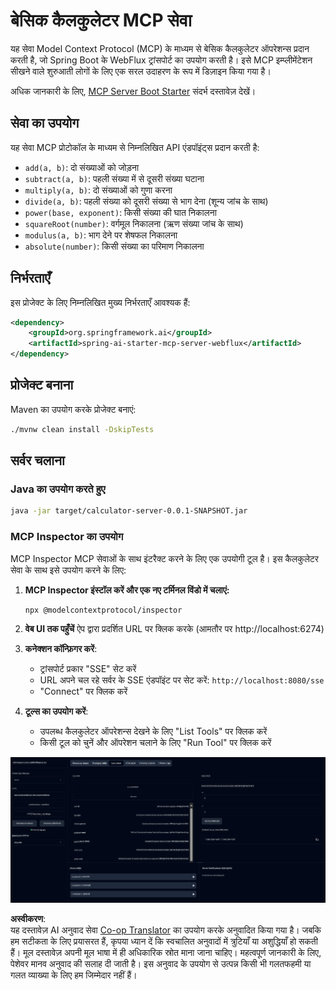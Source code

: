 <!--
CO_OP_TRANSLATOR_METADATA:
{
  "original_hash": "ed9cab32cc67c12d8969b407aa47100a",
  "translation_date": "2025-07-13T17:53:09+00:00",
  "source_file": "03-GettingStarted/01-first-server/solution/java/README.md",
  "language_code": "hi"
}
-->
# बेसिक कैलकुलेटर MCP सेवा

यह सेवा Model Context Protocol (MCP) के माध्यम से बेसिक कैलकुलेटर ऑपरेशन्स प्रदान करती है, जो Spring Boot के WebFlux ट्रांसपोर्ट का उपयोग करती है। इसे MCP इम्प्लीमेंटेशन सीखने वाले शुरुआती लोगों के लिए एक सरल उदाहरण के रूप में डिज़ाइन किया गया है।

अधिक जानकारी के लिए, [MCP Server Boot Starter](https://docs.spring.io/spring-ai/reference/api/mcp/mcp-server-boot-starter-docs.html) संदर्भ दस्तावेज़ देखें।


## सेवा का उपयोग

यह सेवा MCP प्रोटोकॉल के माध्यम से निम्नलिखित API एंडपॉइंट्स प्रदान करती है:

- `add(a, b)`: दो संख्याओं को जोड़ना
- `subtract(a, b)`: पहली संख्या में से दूसरी संख्या घटाना
- `multiply(a, b)`: दो संख्याओं को गुणा करना
- `divide(a, b)`: पहली संख्या को दूसरी संख्या से भाग देना (शून्य जांच के साथ)
- `power(base, exponent)`: किसी संख्या की घात निकालना
- `squareRoot(number)`: वर्गमूल निकालना (ऋण संख्या जांच के साथ)
- `modulus(a, b)`: भाग देने पर शेषफल निकालना
- `absolute(number)`: किसी संख्या का परिमाण निकालना

## निर्भरताएँ

इस प्रोजेक्ट के लिए निम्नलिखित मुख्य निर्भरताएँ आवश्यक हैं:

```xml
<dependency>
    <groupId>org.springframework.ai</groupId>
    <artifactId>spring-ai-starter-mcp-server-webflux</artifactId>
</dependency>
```

## प्रोजेक्ट बनाना

Maven का उपयोग करके प्रोजेक्ट बनाएं:
```bash
./mvnw clean install -DskipTests
```

## सर्वर चलाना

### Java का उपयोग करते हुए

```bash
java -jar target/calculator-server-0.0.1-SNAPSHOT.jar
```

### MCP Inspector का उपयोग

MCP Inspector MCP सेवाओं के साथ इंटरैक्ट करने के लिए एक उपयोगी टूल है। इस कैलकुलेटर सेवा के साथ इसे उपयोग करने के लिए:

1. **MCP Inspector इंस्टॉल करें और एक नए टर्मिनल विंडो में चलाएं:**
   ```bash
   npx @modelcontextprotocol/inspector
   ```

2. **वेब UI तक पहुँचें** ऐप द्वारा प्रदर्शित URL पर क्लिक करके (आमतौर पर http://localhost:6274)

3. **कनेक्शन कॉन्फ़िगर करें**:
   - ट्रांसपोर्ट प्रकार "SSE" सेट करें
   - URL अपने चल रहे सर्वर के SSE एंडपॉइंट पर सेट करें: `http://localhost:8080/sse`
   - "Connect" पर क्लिक करें

4. **टूल्स का उपयोग करें**:
   - उपलब्ध कैलकुलेटर ऑपरेशन्स देखने के लिए "List Tools" पर क्लिक करें
   - किसी टूल को चुनें और ऑपरेशन चलाने के लिए "Run Tool" पर क्लिक करें

![MCP Inspector Screenshot](../../../../../../translated_images/tool.40e180a7b0d0fe2067cf96435532b01f63f7f8619d6b0132355a04b426b669ac.hi.png)

**अस्वीकरण**:  
यह दस्तावेज़ AI अनुवाद सेवा [Co-op Translator](https://github.com/Azure/co-op-translator) का उपयोग करके अनुवादित किया गया है। जबकि हम सटीकता के लिए प्रयासरत हैं, कृपया ध्यान दें कि स्वचालित अनुवादों में त्रुटियाँ या अशुद्धियाँ हो सकती हैं। मूल दस्तावेज़ अपनी मूल भाषा में ही अधिकारिक स्रोत माना जाना चाहिए। महत्वपूर्ण जानकारी के लिए, पेशेवर मानव अनुवाद की सलाह दी जाती है। इस अनुवाद के उपयोग से उत्पन्न किसी भी गलतफहमी या गलत व्याख्या के लिए हम जिम्मेदार नहीं हैं।